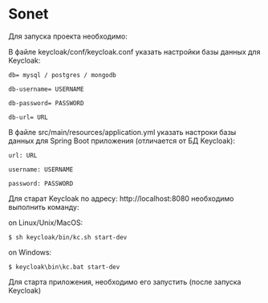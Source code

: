 Sonet
========

Для запуска проекта необходимо:

В файле keycloak/conf/keycloak.conf указать настройки базы данных для Keycloak:

`db= mysql / postgres / mongodb`

`db-username= USERNAME`

`db-password= PASSWORD`

`db-url= URL`

В файле src/main/resources/application.yml указать настроки базы данных для Spring Boot приложения (отличается от БД Keycloak):

`url: URL`

`username: USERNAME`

`password: PASSWORD`

Для старат Keycloak по адресу: http://localhost:8080 необходимо выполнить команду:

on Linux/Unix/MacOS:

    $ sh keycloak/bin/kc.sh start-dev

on Windows:

    $ keycloak\bin\kc.bat start-dev

Для старта приложения, необходимо его запустить (после запуска Keycloak)